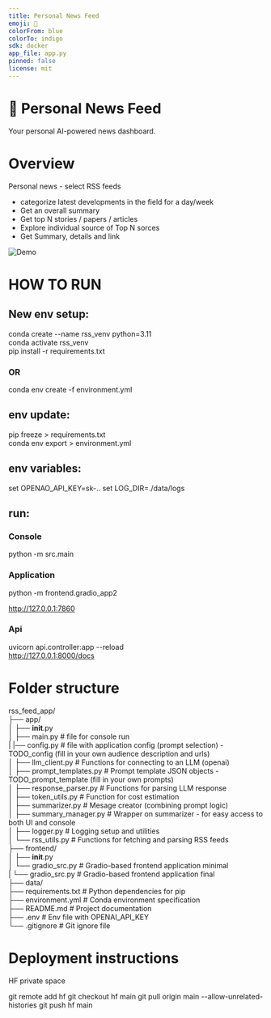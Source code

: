 ```yaml
---
title: Personal News Feed
emoji: 📰
colorFrom: blue
colorTo: indigo
sdk: docker         
app_file: app.py
pinned: false
license: mit
---
```



# 📰 Personal News Feed

Your personal AI-powered news dashboard.

# Overview

Personal news - select RSS feeds 
- categorize latest developments in the field for a day/week  
- Get an overall summary
- Get top N stories / papers / articles
- Explore individual source of Top N sorces  
- Get Summary, details and link  

<!-- ![Demo](assets\ui.gif)  -->
![Demo](https://raw.githubusercontent.com/w-winnie/PersonalNewsFeed/main/assets/ui.gif)  



# HOW TO RUN

## New env setup:  

conda create --name rss_venv python=3.11   
conda activate rss_venv  
pip install -r requirements.txt
<!-- pip install openai gradio feedparser beautifulsoup4  -->

### OR  

conda env create -f environment.yml

## env update:  
pip freeze > requirements.txt  
conda env export > environment.yml  
<!-- conda env export --from-history > environment.yml   -->

## env variables:  
set OPENAO_API_KEY=sk-..
set LOG_DIR=./data/logs

## run:

### Console
python -m src.main
<!-- python app/main.py -->  

### Application
python -m frontend.gradio_app2  
<!-- python frontend/gradio_src.py -->  
http://127.0.0.1:7860   

### Api
uvicorn api.controller:app --reload   
http://127.0.0.1:8000/docs  


# Folder structure
rss_feed_app/  
├── app/  
│   ├── __init__.py  
│   ├── main.py           # file for console run  
|   |── config.py           # file with application config (prompt selection) - TODO_config (fill in your own audience description and urls)  
│   ├── llm_client.py     # Functions for connecting to an LLM (openai)  
│   ├── prompt_templates.py  # Prompt template JSON objects - TODO_prompt_template (fill in your own prompts)  
│   ├── response_parser.py   # Functions for parsing LLM response  
│   ├── token_utils.py       # Function for cost estimation  
│   ├── summarizer.py       # Mesage creator (combining prompt logic)  
│   ├── summary_manager.py   # Wrapper on summarizer - for easy access to both UI and console  
│   ├── logger.py         # Logging setup and utilities  
│   └── rss_utils.py      # Functions for fetching and parsing RSS feeds  
├── frontend/  
│   ├── __init__.py  
│   └── gradio_src.py     # Gradio-based frontend application minimal  
|   └── gradio_src.py     # Gradio-based frontend application final  
├── data/  
├── requirements.txt      # Python dependencies for pip   
├── environment.yml       # Conda environment specification  
├── README.md             # Project documentation  
├── .env                  # Env file with OPENAI_API_KEY  
└── .gitignore            # Git ignore file  

# Deployment instructions

HF private space

git remote add hf git checkout hf main
git pull origin main --allow-unrelated-histories
git push hf main